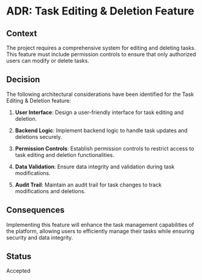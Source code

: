# ADR: Task Editing & Deletion Feature

## Context

The project requires a comprehensive system for editing and deleting tasks. This feature must include permission controls to ensure that only authorized users can modify or delete tasks.

## Decision

The following architectural considerations have been identified for the Task Editing & Deletion feature:

1. **User Interface**: Design a user-friendly interface for task editing and deletion.

2. **Backend Logic**: Implement backend logic to handle task updates and deletions securely.

3. **Permission Controls**: Establish permission controls to restrict access to task editing and deletion functionalities.

4. **Data Validation**: Ensure data integrity and validation during task modifications.

5. **Audit Trail**: Maintain an audit trail for task changes to track modifications and deletions.

## Consequences

Implementing this feature will enhance the task management capabilities of the platform, allowing users to efficiently manage their tasks while ensuring security and data integrity.

## Status

Accepted

